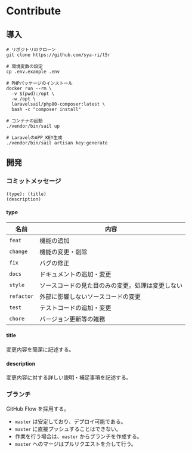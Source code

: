 # Contribute

## 導入

```shell
# リポジトリのクローン
git clone https://github.com/sya-ri/t5r

# 環境変数の設定
cp .env.example .env

# PHPパッケージのインストール
docker run --rm \
  -v $(pwd):/opt \
  -w /opt \
  laravelsail/php80-composer:latest \
  bash -c "composer install"

# コンテナの起動
./vendor/bin/sail up

# LaravelのAPP_KEY生成
./vendor/bin/sail artisan key:generate
```

## 開発

### コミットメッセージ

```
(type): (title)
(description)
```

#### type

| 名前 | 内容 |
|-----|------|
| `feat` | 機能の追加 |
| `change` | 機能の変更・削除 |
| `fix` | バグの修正 |
| `docs` | ドキュメントの追加・変更 |
| `style` | ソースコードの見た目のみの変更。処理は変更しない |
| `refactor` | 外部に影響しないソースコードの変更 |
| `test` | テストコードの追加・変更 |
| `chore` | バージョン更新等の雑務 |

#### title

変更内容を簡潔に記述する。

#### description

変更内容に対する詳しい説明・補足事項を記述する。

### ブランチ

GitHub Flow を採用する。

- `master` は安定しており、デプロイ可能である。
- `master` に直接プッシュすることはできない。
- 作業を行う場合は、`master` からブランチを作成する。
- `master` へのマージはプルリクエストを介して行う。
